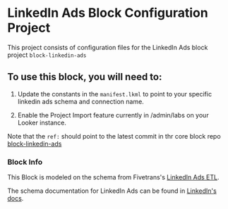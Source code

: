 # LinkedIn Ads Block Configuration Project

This project consists of configuration files for the LinkedIn Ads block project `block-linkedin-ads`

## To use this block, you will need to:

1. Update the constants in the `manifest.lkml` to point to your specific linkedin ads schema and connection name.

1. Enable the Project Import feature currently in /admin/labs on your Looker instance.


Note that the `ref:` should point to the latest commit in thr core block repo [block-linkedin-ads](https://github.com/looker/block-linkedin-ads/commits/master) 

### Block Info

This Block is modeled on the schema from Fivetrans's [LinkedIn Ads ETL](https://fivetran.com/directory/linkedin-ads).

The schema documentation for LinkedIn Ads can be found in [LinkedIn's docs](https://developer.linkedin.com/docs/ref/v2/ads/adcampaigns).
